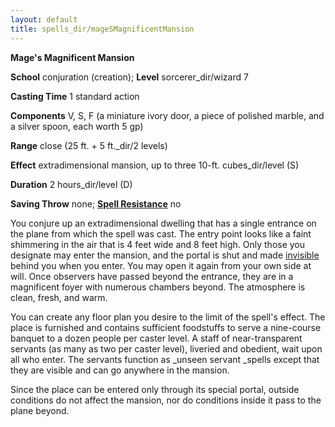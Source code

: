 ```yaml
---
layout: default
title: spells_dir/mageSMagnificentMansion
---
```

 **Mage's Magnificent Mansion**

**School** conjuration (creation); **Level** sorcerer_dir/wizard 7

**Casting Time** 1 standard action

**Components** V, S, F (a miniature ivory door, a piece of polished marble, and a silver spoon, each worth 5 gp)

**Range** close (25 ft. + 5 ft._dir/2 levels)

**Effect** extradimensional mansion, up to three 10-ft. cubes_dir/level (S)

**Duration** 2 hours_dir/level (D)

**Saving Throw** none; **[Spell Resistance](../glossary#_spell-resistance)** no

You conjure up an extradimensional dwelling that has a single entrance on the plane from which the spell was cast. The entry point looks like a faint shimmering in the air that is 4 feet wide and 8 feet high. Only those you designate may enter the mansion, and the portal is shut and made [invisible](../glossary#_invisible) behind you when you enter. You may open it again from your own side at will. Once observers have passed beyond the entrance, they are in a magnificent foyer with numerous chambers beyond. The atmosphere is clean, fresh, and warm.

You can create any floor plan you desire to the limit of the spell's effect. The place is furnished and contains sufficient foodstuffs to serve a nine-course banquet to a dozen people per caster level. A staff of near-transparent servants (as many as two per caster level), liveried and obedient, wait upon all who enter. The servants function as _unseen servant _spells except that they are visible and can go anywhere in the mansion.

Since the place can be entered only through its special portal, outside conditions do not affect the mansion, nor do conditions inside it pass to the plane beyond.

